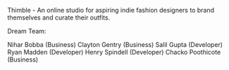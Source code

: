 Thimble - An online studio for aspiring indie fashion designers to brand themselves and curate their outfits.

Dream Team: 

Nihar Bobba (Business)
Clayton Gentry (Business)
Salil Gupta (Developer)
Ryan Madden (Developer)
Henry Spindell (Developer)
Chacko Poothicote (Business)